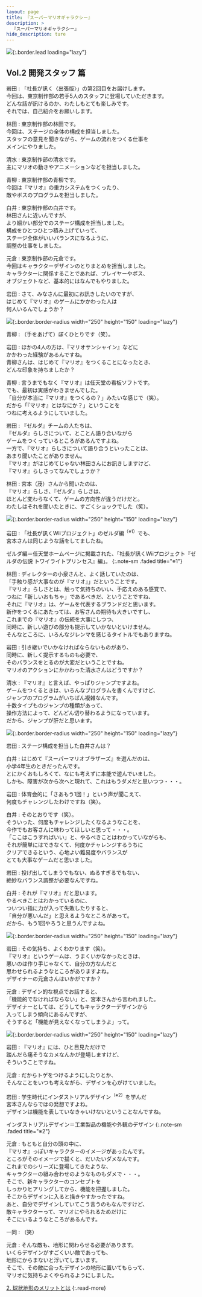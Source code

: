 ```yaml
---
layout: page
title: 『スーパーマリオギャラクシー』
description: >
  『スーパーマリオギャラクシー』
hide_description: ture
---
```


![](/others/interviews/jp/wii/rmgj/vol2/img/mainvisual.jpg){:.border.lead loading="lazy"}

## Vol.2 開発スタッフ 篇

岩田
: 「社長が訊く〈出張版〉」の第2回目をお届けします。<br>今回は、東京制作部の若手5人のスタッフに登場していただきます。<br>どんな話が訊けるのか、わたしもとても楽しみです。<br>それでは、自己紹介をお願いします。

林田
: 東京制作部の林田です。<br>今回は、ステージの全体の構成を担当しました。<br>スタッフの意見を聞きながら、ゲームの流れをつくる仕事を<br>メインにやりました。

清水
: 東京制作部の清水です。<br>主にマリオの動きやアニメーションなどを担当しました。

青柳
: 東京制作部の青柳です。<br>今回は『マリオ』の重力システムをつくったり、<br>敵やボスのプログラムを担当しました。

白井
: 東京制作部の白井です。<br>林田さんに近いんですが、<br>より細かい部分でのステージ構成を担当しました。<br>構成をひとつひとつ積み上げていって、<br>ステージ全体がいいバランスになるように、<br>調整の仕事をしました。

元倉
: 東京制作部の元倉です。<br>今回はキャラクターデザインのとりまとめを担当しました。<br>キャラクターに関係することであれば、プレイヤーやボス、<br>オブジェクトなど、基本的にはなんでもやりました。

岩田
: さて、みなさんに最初にお訊きしたいのですが、<br>はじめて『マリオ』のゲームにかかわった人は<br>何人いるんでしょうか？

![](/others/interviews/jp/wii/rmgj/vol2/img/photo1.jpg){:.border.border-radius width="250" height="150" loading="lazy"}

青柳
: （手をあげて）ぼくひとりです（笑）。

岩田
: ほかの4人の方は、『マリオサンシャイン』などに<br>かかわった経験があるんですね。<br>青柳さんは、はじめて『マリオ』をつくることになったとき、<br>どんな印象を持ちましたか？

青柳
: 言うまでもなく『マリオ』は任天堂の看板ソフトです。<br>でも、最初は実感がわきませんでした。<br>「自分が本当に『マリオ』をつくるの？」みたいな感じで（笑）。<br>だから「『マリオ』とはなにか？」ということを<br>つねに考えるようにしていました。

岩田
: 『ゼルダ』チームの人たちは、<br>『ゼルダ』らしさについて、とことん語り合いながら<br>ゲームをつくっているところがあるんですよね。<br>一方で、『マリオ』らしさについて語り合うといったことは、<br>あまり聞いたことがありません。<br>『マリオ』がはじめてじゃない林田さんにお訊きしますけど、<br>『マリオ』らしさってなんでしょうか？

林田
: 宮本（茂）さんから聞いたのは、<br>『マリオ』らしさ、『ゼルダ』らしさは、<br>ほとんど変わらなくて、ゲームの方向性が違うだけだと。<br>わたしはそれを聞いたときに、すごくショックでした（笑）。

![](/others/interviews/jp/wii/rmgj/vol2/img/photo2.jpg){:.border.border-radius width="250" height="150" loading="lazy"}

岩田
: 「社長が訊くWiiプロジェクト」のゼルダ編<sup>（※1）</sup>でも、<br>宮本さんは同じような話をしてましたね。

ゼルダ編＝任天堂ホームページに掲載された、「社長が訊くWiiプロジェクト『ゼルダの伝説 トワイライトプリンセス』編」。
{:.note-sm .faded title="※1"}

林田
: ディレクターの小泉さんと、よく話していたのは、<br>「手触り感が大事なのが『マリオ』」だということです。<br>『マリオ』らしさとは、触って気持ちのいい、手応えのある感覚で、<br>つねに「新しいおもちゃ」であるべきだ、ということですね、<br>それに『マリオ』は、ゲームを代表するブランドだと思います。<br>新作をつくるにあたっては、お客さんの期待も大きいですし、<br>これまでの『マリオ』の伝統を大事にしつつ、<br>同時に、新しい遊びの部分も提示していかないといけません。<br>そんなところに、いろんなジレンマを感じるタイトルでもありますね。

岩田
: 引き継いでいかなければならないものがあり、<br>同時に、新しく提示するものも必要で、<br>そのバランスをとるのが大変だということですね。<br>マリオのアクションにかかわった清水さんはどうですか？

清水
: 『マリオ』と言えば、やっぱりジャンプですよね。<br>ゲームをつくるときは、いろんなプログラムを書くんですけど、<br>ジャンプのプログラムがいちばん複雑なんです。<br>十数タイプものジャンプの種類があって、<br>操作方法によって、どんどん切り替わるようになっています。<br>だから、ジャンプが肝だと思います。

![](/others/interviews/jp/wii/rmgj/vol2/img/photo3.jpg){:.border.border-radius width="250" height="150" loading="lazy"}

岩田
: ステージ構成を担当した白井さんは？

白井
: はじめて『スーパーマリオブラザーズ』を遊んだのは、<br>小学4年生のときだったんです。<br>とにかくおもしろくて、なにも考えずに本能で遊んでいました。<br>しかも、障害が次から次へと現れて、これはもうダメだと思いつつ・・・。

岩田
: 体育会的に「さあもう1回！」という声が聞こえて、<br>何度もチャレンジしたわけですね（笑）。

白井
: そのとおりです（笑）。<br>そういった、何度もチャレンジしたくなるようなことを、<br>今作でもお客さんに味わってほしいと思って・・・。<br>「ここはこうすればいい」と、やるべきことはわかっていながらも、<br>それが簡単にはできなくて、何度かチャレンジするうちに<br>クリアできるという、心地よい難易度やバランスが<br>とても大事なゲームだと思いました。

岩田
: 投げ出してしまうでもない、ぬるすぎるでもない、<br>絶妙なバランス調整が必要なんですね。

白井
: それが『マリオ』だと思います。<br>やるべきことはわかっているのに、<br>ついつい指に力が入って失敗したりすると、<br>「自分が悪いんだ」と思えるようなところがあって。<br>だから、もう1回やろうと思うんですよね。

![](/others/interviews/jp/wii/rmgj/vol2/img/photo4.jpg){:.border.border-radius width="250" height="150" loading="lazy"}

岩田
: その気持ち、よくわかります（笑）。<br>『マリオ』というゲームは、うまくいかなかったときは、<br>悪いのは作り手じゃなくて、自分の方なんだと<br>思わせられるようなところがありますよね。<br>デザイナーの元倉さんはいかがですか？

元倉
: デザイン的な視点でお話すると、<br>「機能的でなければならない」と、宮本さんから言われました。<br>デザイナーとしては、どうしてもキャラクターデザインから<br>入ってしまう傾向にあるんですが、<br>そうすると「機能が見えなくなってしまうよ」って。

![](/others/interviews/jp/wii/rmgj/vol2/img/photo5.jpg){:.border.border-radius width="250" height="150" loading="lazy"}

岩田
: 『マリオ』には、ひと目見ただけで<br>踏んだら痛そうなカメなんかが登場しますけど、<br>そういうことですね。

元倉
: だからトゲをつけるようにしたりとか、<br>そんなことをいつも考えながら、デザインを心がけていました。

岩田
: 学生時代にインダストリアルデザイン<sup>（※2）</sup>を学んだ<br>宮本さんならではの発想ですよね。<br>デザインは機能を表していなきゃいけないということなんですね。

インダストリアルデザイン＝工業製品の機能や外観のデザイン
{:.note-sm .faded title="※2"}

元倉
: もともと自分の頭の中に、<br>『マリオ』っぽいキャラクターのイメージがあったんです。<br>ところがそのイメージで描くと、だいたいダメなんです。<br>これまでのシリーズに登場してきたような、<br>キャラクターの組み合わせのようなものもダメで・・・。<br>そこで、新キャラクターのコンセプトを<br>しっかりヒアリングしてから、機能を把握しました。<br>そこからデザインに入ると描きやすかったですね。<br>あと、自分でデザインしていてこう言うのもなんですけど、<br>敵キャラクターって、マリオにやられるためだけに<br>そこにいるようなところがあるんです。

一同
: （笑）

元倉
: そんな敵も、地形に関わらせる必要があります。<br>いくらデザインがすごくいい敵であっても、<br>地形にからまないと浮いてしまいます。<br>そこで、その敵に合ったデザインの地形に置いてもらって、<br>マリオに気持ちよくやられるようにしました。

[2. 球状地形のメリットとは](2.md)
{:.read-more}

